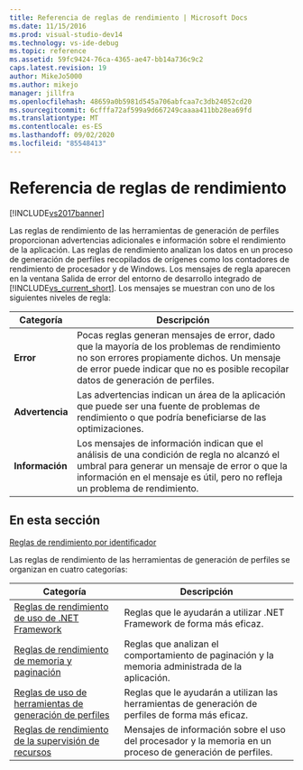 ```yaml
---
title: Referencia de reglas de rendimiento | Microsoft Docs
ms.date: 11/15/2016
ms.prod: visual-studio-dev14
ms.technology: vs-ide-debug
ms.topic: reference
ms.assetid: 59fc9424-76ca-4365-ae47-bb14a736c9c2
caps.latest.revision: 19
author: MikeJo5000
ms.author: mikejo
manager: jillfra
ms.openlocfilehash: 48659a0b5981d545a706abfcaa7c3db24052cd20
ms.sourcegitcommit: 6cfffa72af599a9d667249caaaa411bb28ea69fd
ms.translationtype: MT
ms.contentlocale: es-ES
ms.lasthandoff: 09/02/2020
ms.locfileid: "85548413"
---
```

# <a name="performance-rules-reference"></a>Referencia de reglas de rendimiento
[!INCLUDE[vs2017banner](../includes/vs2017banner.md)]

Las reglas de rendimiento de las herramientas de generación de perfiles proporcionan advertencias adicionales e información sobre el rendimiento de la aplicación. Las reglas de rendimiento analizan los datos en un proceso de generación de perfiles recopilados de orígenes como los contadores de rendimiento de procesador y de Windows. Los mensajes de regla aparecen en la ventana Salida de error del entorno de desarrollo integrado de [!INCLUDE[vs_current_short](../includes/vs-current-short-md.md)]. Los mensajes se muestran con uno de los siguientes niveles de regla:  
  
|Categoría|Descripción|  
|-|-|  
|**Error**|Pocas reglas generan mensajes de error, dado que la mayoría de los problemas de rendimiento no son errores propiamente dichos. Un mensaje de error puede indicar que no es posible recopilar datos de generación de perfiles.|  
|**Advertencia**|Las advertencias indican un área de la aplicación que puede ser una fuente de problemas de rendimiento o que podría beneficiarse de las optimizaciones.|  
|**Información**|Los mensajes de información indican que el análisis de una condición de regla no alcanzó el umbral para generar un mensaje de error o que la información en el mensaje es útil, pero no refleja un problema de rendimiento.|  
  
## <a name="in-this-section"></a>En esta sección  
 [Reglas de rendimiento por identificador](../profiling/performance-rules-by-id.md)  
  
 Las reglas de rendimiento de las herramientas de generación de perfiles se organizan en cuatro categorías:  
  
|Categoría|Descripción|  
|-|-|  
|[Reglas de rendimiento de uso de .NET Framework](../profiling/dotnet-framework-usage-performance-rules.md)|Reglas que le ayudarán a utilizar .NET Framework de forma más eficaz.|  
|[Reglas de rendimiento de memoria y paginación](../profiling/memory-and-paging-performance-rules.md)|Reglas que analizan el comportamiento de paginación y la memoria administrada de la aplicación.|  
|[Reglas de uso de herramientas de generación de perfiles](../profiling/profiling-tools-usage-rules.md)|Reglas que le ayudarán a utilizan las herramientas de generación de perfiles de forma más eficaz.|  
|[Reglas de rendimiento de la supervisión de recursos](../profiling/resource-monitoring-performance-rules.md)|Mensajes de información sobre el uso del procesador y la memoria en un proceso de generación de perfiles.|
